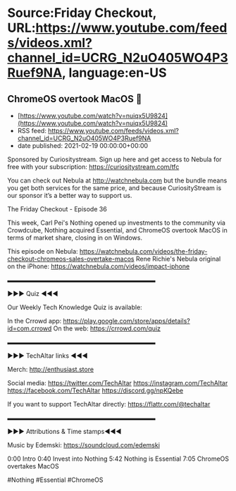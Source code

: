 # Source:Friday Checkout, URL:https://www.youtube.com/feeds/videos.xml?channel_id=UCRG_N2uO405WO4P3Ruef9NA, language:en-US

## ChromeOS overtook MacOS 🤯
 - [https://www.youtube.com/watch?v=nuiqx5U9824](https://www.youtube.com/watch?v=nuiqx5U9824)
 - RSS feed: https://www.youtube.com/feeds/videos.xml?channel_id=UCRG_N2uO405WO4P3Ruef9NA
 - date published: 2021-02-19 00:00:00+00:00

Sponsored by Curiositystream. Sign up here and get access to Nebula for free with your subscription: https://curiositystream.com/tfc 

You can check out Nebula at http://watchnebula.com but the bundle means you get both services for the same price, and because CuriosityStream is our sponsor it’s a better way to support us. 

The Friday Checkout - Episode 36

This week, Carl Pei's Nothing opened up investments to the community via Crowdcube, Nothing acquired Essential, and ChromeOS overtook MacOS in terms of market share, closing in on Windows. 

This episode on Nebula: https://watchnebula.com/videos/the-friday-checkout-chromeos-sales-overtake-macos
Rene Richie's Nebula original on the iPhone: https://watchnebula.com/videos/impact-iphone

▬▬▬▬▬▬▬▬▬▬▬▬▬▬▬▬▬▬▬▬▬▬▬▬ 

►►► Quiz ◄◄◄

Our Weekly Tech Knowledge Quiz is available:

In the Crrowd app: https://play.google.com/store/apps/details?id=com.crrowd
On the web: https://crrowd.com/quiz

▬▬▬▬▬▬▬▬▬▬▬▬▬▬▬▬▬▬▬▬▬▬▬▬

►►► TechAltar links ◄◄◄

Merch: 
http://enthusiast.store 

Social media: 
https://twitter.com/TechAltar 
https://instagram.com/TechAltar 
https://facebook.com/TechAltar 
https://discord.gg/npKQebe

If you want to support TechAltar directly: 
https://flattr.com/@techaltar 

▬▬▬▬▬▬▬▬▬▬▬▬▬▬▬▬▬▬▬▬▬▬▬▬

►►► Attributions & Time stamps◄◄◄

Music by Edemski: https://soundcloud.com/edemski 

0:00 Intro
0:40 Invest into Nothing
5:42 Nothing is Essential
7:05 ChromeOS overtakes MacOS

#Nothing #Essential #ChromeOS


